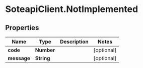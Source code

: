 # SoteapiClient.NotImplemented

## Properties
Name | Type | Description | Notes
------------ | ------------- | ------------- | -------------
**code** | **Number** |  | [optional] 
**message** | **String** |  | [optional] 


